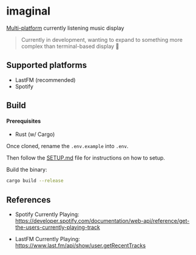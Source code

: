 # imaginal

[Multi-platform](#supported-platforms) currently listening music display

> Currently in development, wanting to expand to something more complex than terminal-based display 👀

## Supported platforms

- LastFM (recommended)
- Spotify

## Build

#### Prerequisites
- Rust (w/ Cargo)

Once cloned, rename the `.env.example` into `.env`.

Then follow the [SETUP.md](./SETUP.md) file for instructions on how to setup.

Build the binary:
```sh
cargo build --release
```

## References

- Spotify Currently Playing: https://developer.spotify.com/documentation/web-api/reference/get-the-users-currently-playing-track

- LastFM Currently Playing: https://www.last.fm/api/show/user.getRecentTracks
